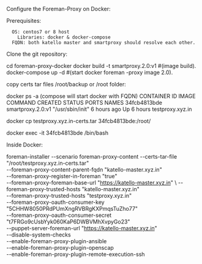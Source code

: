 Configure the Foreman-Proxy on Docker:

Prerequisites:

      OS: centos7 or 8 host
	    Libraries: docker & docker-compose 
      FQDN: both katello master and smartproxy should resolve each other.
      
Clone the git repository:

cd foreman-proxy-docker 
docker build -t smartproxy.2.0:v1      #(image build).
docker-compose up -d                   #(start docker foreman -proxy image 2.0).

copy certs tar files /root/backup or /root  folder:


docker ps -a (compose will start docker with FQDN)
CONTAINER ID        IMAGE               COMMAND             CREATED             STATUS              PORTS               NAMES
34fcb4813bde        smartproxy.2.0:v1   "/usr/sbin/init"    6 hours ago         Up 6 hours                              testproxy.xyz.in


docker cp testproxy.xyz.in-certs.tar  34fcb4813bde:/root/

docker exec -it 34fcb4813bde  /bin/bash

Inside Docker:

foreman-installer  --scenario foreman-proxy-content  --certs-tar-file     "/root/testproxy.xyz.in-certs.tar" \
                    --foreman-proxy-content-parent-fqdn  "katello-master.xyz.in" \
                    --foreman-proxy-register-in-foreman           "true" \
                    --foreman-proxy-foreman-base-url              "https://katello-master.xyz.in" \ 
                    --foreman-proxy-trusted-hosts                 "katello-master.xyz.in" \
                    --foreman-proxy-trusted-hosts                 "testproxy.xyz.in" \
                    --foreman-proxy-oauth-consumer-key            "5CHHW8050PRdPUmXngRVBRgKXPmqsTuZho77" \
                    --foreman-proxy-oauth-consumer-secret         "t7FRGo9cUsbYyk060KaP6DWBVMhXvpyGo23" \
                    --puppet-server-foreman-url                   "https://katello-master.xyz.in" \
                    --disable-system-checks \
                    --enable-foreman-proxy-plugin-ansible \
                    --enable-foreman-proxy-plugin-openscap \
                    --enable-foreman-proxy-plugin-remote-execution-ssh

